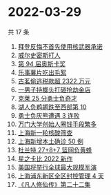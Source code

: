 # 2022-03-29

共 17 条

<!-- BEGIN -->
<!-- 最后更新时间 Tue Mar 29 2022 13:10:37 GMT+0800 (China Standard Time) -->

1. [拜登反悔不首先使用核武器承诺](https://www.zhihu.com/search?q=拜登反悔)
1. [威尔史密斯打人](https://www.zhihu.com/search?q=威尔史密斯)
1. [第 94 届奥斯卡奖](https://www.zhihu.com/search?q=奥斯卡奖)
1. [乐事薯片吃出毛絮](https://www.zhihu.com/search?q=乐事薯片)
1. [古茗偷逃税款超 2322 万元](https://www.zhihu.com/search?q=古茗)
1. [一男子持榔头打砸抢劫金店](https://www.zhihu.com/search?q=打砸抢劫金店)
1. [克莱 25 分勇士负奇才](https://www.zhihu.com/search?q=勇士)
1. [湖人负鹈鹕跌至西部第 10](https://www.zhihu.com/search?q=湖人)
1. [勇士负灰熊遭遇 3 连败](https://www.zhihu.com/search?q=勇士)
1. [万门大学创始人圈钱手段繁多](https://www.zhihu.com/search?q=万门大学)
1. [上海新一轮核酸筛查](https://www.zhihu.com/search?q=上海核酸)
1. [上海新增本土确诊 50 例](https://www.zhihu.com/search?q=上海新增)
1. [杜兰特 27+8+7 篮网负黄蜂](https://www.zhihu.com/search?q=篮网)
1. [星之卡比 2022 新作](https://www.zhihu.com/search?q=星之卡比探索发现)
1. [美国将举行全球最大规模军演](https://www.zhihu.com/search?q=美国军演)
1. [上海浦东新区全区封控管理 4 天](https://www.zhihu.com/search?q=上海浦东)
1. [《凡人修仙传》第二十二集](https://www.zhihu.com/search?q=凡人修仙传)

<!-- END -->
